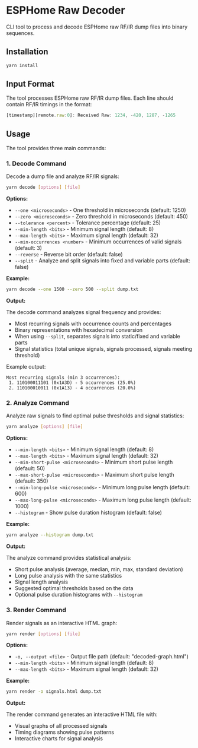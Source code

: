 # ESPHome Raw Decoder

CLI tool to process and decode ESPHome raw RF/IR dump files into binary sequences.

## Installation

```bash
yarn install
```


## Input Format

The tool processes ESPHome raw RF/IR dump files. Each line should contain RF/IR timings in the format:

```js
[timestamp][remote.raw:0]: Received Raw: 1234, -420, 1287, -1265
```

## Usage

The tool provides three main commands:

### 1. Decode Command

Decode a dump file and analyze RF/IR signals:

```bash
yarn decode [options] [file]
```

**Options:**

- `--one <microseconds>` - One threshold in microseconds (default: 1250)
- `--zero <microseconds>` - Zero threshold in microseconds (default: 450)
- `--tolerance <percent>` - Tolerance percentage (default: 25)
- `--min-length <bits>` - Minimum signal length (default: 8)
- `--max-length <bits>` - Maximum signal length (default: 32)
- `--min-occurrences <number>` - Minimum occurrences of valid signals (default: 3)
- `--reverse` - Reverse bit order (default: false)
- `--split` - Analyze and split signals into fixed and variable parts (default: false)

**Example:**

```bash
yarn decode --one 1500 --zero 500 --split dump.txt
```

**Output:**

The decode command analyzes signal frequency and provides:

- Most recurring signals with occurrence counts and percentages
- Binary representations with hexadecimal conversion
- When using `--split`, separates signals into static/fixed and variable parts
- Signal statistics (total unique signals, signals processed, signals meeting threshold)

Example output:

```text
Most recurring signals (min 3 occurrences):
 1. 110100011101 (0x1A3D) - 5 occurrences (25.0%)
 2. 110100010011 (0x1A13) - 4 occurrences (20.0%)
```

### 2. Analyze Command

Analyze raw signals to find optimal pulse thresholds and signal statistics:

```bash
yarn analyze [options] [file]
```

**Options:**

- `--min-length <bits>` - Minimum signal length (default: 8)
- `--max-length <bits>` - Maximum signal length (default: 32)
- `--min-short-pulse <microseconds>` - Minimum short pulse length (default: 50)
- `--max-short-pulse <microseconds>` - Maximum short pulse length (default: 350)
- `--min-long-pulse <microseconds>` - Minimum long pulse length (default: 600)
- `--max-long-pulse <microseconds>` - Maximum long pulse length (default: 1000)
- `--histogram` - Show pulse duration histogram (default: false)

**Example:**

```bash
yarn analyze --histogram dump.txt
```

**Output:**

The analyze command provides statistical analysis:

- Short pulse analysis (average, median, min, max, standard deviation)
- Long pulse analysis with the same statistics
- Signal length analysis
- Suggested optimal thresholds based on the data
- Optional pulse duration histograms with `--histogram`

### 3. Render Command

Render signals as an interactive HTML graph:

```bash
yarn render [options] [file]
```

**Options:**

- `-o, --output <file>` - Output file path (default: "decoded-graph.html")
- `--min-length <bits>` - Minimum signal length (default: 8)
- `--max-length <bits>` - Maximum signal length (default: 32)

**Example:**

```bash
yarn render -o signals.html dump.txt
```

**Output:**

The render command generates an interactive HTML file with:

- Visual graphs of all processed signals
- Timing diagrams showing pulse patterns
- Interactive charts for signal analysis
